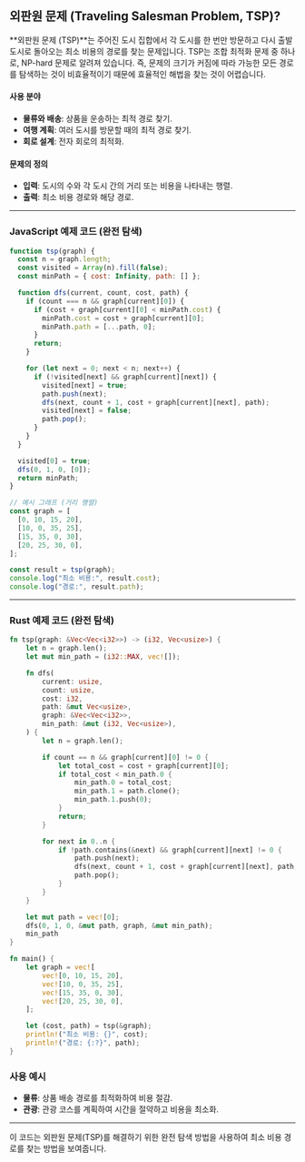 ## 외판원 문제 (Traveling Salesman Problem, TSP)?

**외판원 문제 (TSP)**는 주어진 도시 집합에서 각 도시를 한 번만 방문하고 다시 출발 도시로 돌아오는 최소 비용의 경로를 찾는 문제입니다. TSP는 조합 최적화 문제 중 하나로, NP-hard 문제로 알려져 있습니다. 즉, 문제의 크기가 커짐에 따라 가능한 모든 경로를 탐색하는 것이 비효율적이기 때문에 효율적인 해법을 찾는 것이 어렵습니다.

#### 사용 분야

- **물류와 배송**: 상품을 운송하는 최적 경로 찾기.
- **여행 계획**: 여러 도시를 방문할 때의 최적 경로 찾기.
- **회로 설계**: 전자 회로의 최적화.

#### 문제의 정의

- **입력**: 도시의 수와 각 도시 간의 거리 또는 비용을 나타내는 행렬.
- **출력**: 최소 비용 경로와 해당 경로.

---

### JavaScript 예제 코드 (완전 탐색)

```javascript
function tsp(graph) {
  const n = graph.length;
  const visited = Array(n).fill(false);
  const minPath = { cost: Infinity, path: [] };

  function dfs(current, count, cost, path) {
    if (count === n && graph[current][0]) {
      if (cost + graph[current][0] < minPath.cost) {
        minPath.cost = cost + graph[current][0];
        minPath.path = [...path, 0];
      }
      return;
    }

    for (let next = 0; next < n; next++) {
      if (!visited[next] && graph[current][next]) {
        visited[next] = true;
        path.push(next);
        dfs(next, count + 1, cost + graph[current][next], path);
        visited[next] = false;
        path.pop();
      }
    }
  }

  visited[0] = true;
  dfs(0, 1, 0, [0]);
  return minPath;
}

// 예시 그래프 (거리 행렬)
const graph = [
  [0, 10, 15, 20],
  [10, 0, 35, 25],
  [15, 35, 0, 30],
  [20, 25, 30, 0],
];

const result = tsp(graph);
console.log("최소 비용:", result.cost);
console.log("경로:", result.path);
```

---

### Rust 예제 코드 (완전 탐색)

```rust
fn tsp(graph: &Vec<Vec<i32>>) -> (i32, Vec<usize>) {
    let n = graph.len();
    let mut min_path = (i32::MAX, vec![]);

    fn dfs(
        current: usize,
        count: usize,
        cost: i32,
        path: &mut Vec<usize>,
        graph: &Vec<Vec<i32>>,
        min_path: &mut (i32, Vec<usize>),
    ) {
        let n = graph.len();

        if count == n && graph[current][0] != 0 {
            let total_cost = cost + graph[current][0];
            if total_cost < min_path.0 {
                min_path.0 = total_cost;
                min_path.1 = path.clone();
                min_path.1.push(0);
            }
            return;
        }

        for next in 0..n {
            if !path.contains(&next) && graph[current][next] != 0 {
                path.push(next);
                dfs(next, count + 1, cost + graph[current][next], path, graph, min_path);
                path.pop();
            }
        }
    }

    let mut path = vec![0];
    dfs(0, 1, 0, &mut path, graph, &mut min_path);
    min_path
}

fn main() {
    let graph = vec![
        vec![0, 10, 15, 20],
        vec![10, 0, 35, 25],
        vec![15, 35, 0, 30],
        vec![20, 25, 30, 0],
    ];

    let (cost, path) = tsp(&graph);
    println!("최소 비용: {}", cost);
    println!("경로: {:?}", path);
}
```

### 사용 예시

- **물류**: 상품 배송 경로를 최적화하여 비용 절감.
- **관광**: 관광 코스를 계획하여 시간을 절약하고 비용을 최소화.

---

이 코드는 외판원 문제(TSP)를 해결하기 위한 완전 탐색 방법을 사용하여 최소 비용 경로를 찾는 방법을 보여줍니다.
